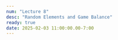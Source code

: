 ```yaml
---
num: "Lecture 8"
desc: "Random Elements and Game Balance"
ready: true
date: 2025-02-03 11:00:00.00-7:00
---
```

